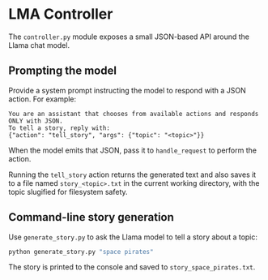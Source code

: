 # LMA Controller

The `controller.py` module exposes a small JSON-based API around the Llama chat model.

## Prompting the model

Provide a system prompt instructing the model to respond with a JSON action. For example:

```
You are an assistant that chooses from available actions and responds ONLY with JSON.
To tell a story, reply with:
{"action": "tell_story", "args": {"topic": "<topic>"}}
```

When the model emits that JSON, pass it to `handle_request` to perform the action.

Running the `tell_story` action returns the generated text and also saves it to a
file named `story_<topic>.txt` in the current working directory, with the topic
slugified for filesystem safety.

## Command-line story generation

Use `generate_story.py` to ask the Llama model to tell a story about a topic:

```bash
python generate_story.py "space pirates"
```

The story is printed to the console and saved to `story_space_pirates.txt`.
